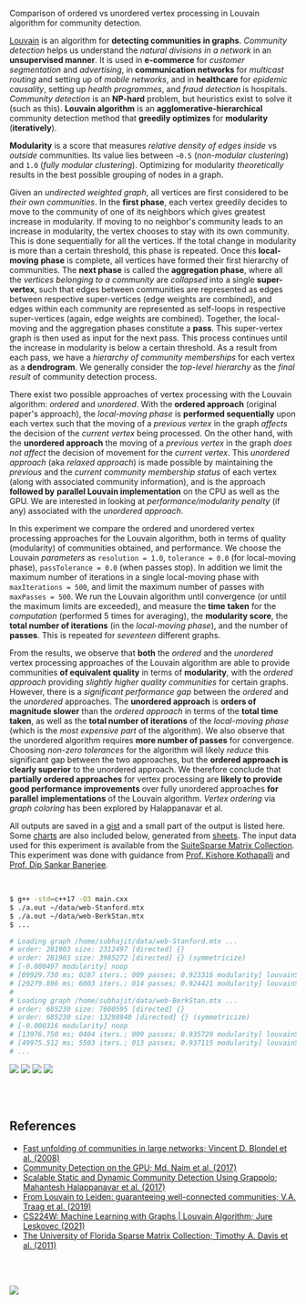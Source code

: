 Comparison of ordered vs unordered vertex processing in Louvain algorithm for
community detection.

[Louvain] is an algorithm for **detecting communities in graphs**. *Community*
  *detection* helps us understand the *natural divisions in a network* in an
**unsupervised manner**. It is used in **e-commerce** for *customer*
*segmentation* and *advertising*, in **communication networks** for *multicast*
*routing* and setting up of *mobile networks*, and in **healthcare** for
*epidemic causality*, setting up *health programmes*, and *fraud detection* is
hospitals. *Community detection* is an **NP-hard** problem, but heuristics exist
to solve it (such as this). **Louvain algorithm** is an **agglomerative-hierarchical**
community detection method that **greedily optimizes** for **modularity**
(**iteratively**).

**Modularity** is a score that measures *relative density of edges inside* vs
*outside* communities. Its value lies between `−0.5` (*non-modular clustering*)
and `1.0` (*fully modular clustering*). Optimizing for modularity *theoretically*
results in the best possible grouping of nodes in a graph.

Given an *undirected weighted graph*, all vertices are first considered to be
*their own communities*. In the **first phase**, each vertex greedily decides to
move to the community of one of its neighbors which gives greatest increase in
modularity. If moving to no neighbor's community leads to an increase in
modularity, the vertex chooses to stay with its own community. This is done
sequentially for all the vertices. If the total change in modularity is more
than a certain threshold, this phase is repeated. Once this **local-moving**
**phase** is complete, all vertices have formed their first hierarchy of
communities. The **next phase** is called the **aggregation phase**, where all
the *vertices belonging to a community* are *collapsed* into a single
**super-vertex**, such that edges between communities are represented as edges
between respective super-vertices (edge weights are combined), and edges within
each community are represented as self-loops in respective super-vertices
(again, edge weights are combined). Together, the local-moving and the
aggregation phases constitute a **pass**. This super-vertex graph is then used
as input for the next pass. This process continues until the increase in
modularity is below a certain threshold. As a result from each pass, we have a
*hierarchy of community memberships* for each vertex as a **dendrogram**. We
generally consider the *top-level hierarchy* as the *final result* of community
detection process.

There exist two possible approaches of vertex processing with the Louvain
algorithm: *ordered* and *unordered*. With the **ordered approach** (original
paper's approach), the *local-moving phase* is **performed sequentially** upon
each vertex such that the moving of a *previous vertex* in the graph *affects*
the decision of the *current vertex* being processed. On the other hand, with
the **unordered approach** the moving of a *previous vertex* in the graph *does*
*not affect* the decision of movement for the *current vertex*. This *unordered*
*approach* (aka *relaxed approach*) is made possible by maintaining the
*previous* and the *current community membership status* of each vertex (along
with associated community information), and is the approach **followed by**
**parallel Louvain implementation** on the CPU as well as the GPU. We are
interested in looking at *performance/modularity penalty* (if any) associated
with the *unordered approach*.

In this experiment we compare the ordered and unordered vertex processing
approaches for the Louvain algorithm, both in terms of quality (modularity) of
communities obtained, and performance. We choose the Louvain *parameters* as
`resolution = 1.0`, `tolerance = 0.0` (for local-moving phase), `passTolerance = 0.0`
(when passes stop). In addition we limit the maximum number of iterations in
a single local-moving phase with `maxIterations = 500`, and limit the maximum
number of passes with `maxPasses = 500`. We run the Louvain algorithm until
convergence (or until the maximum limits are exceeded), and measure the **time**
**taken** for the *computation* (performed 5 times for averaging), the
**modularity score**, the **total number of iterations** (in the *local-moving*
*phase*), and the number of **passes**. This is repeated for *seventeen*
different graphs.

From the results, we observe that **both** the *ordered* and the *unordered*
vertex processing approaches of the Louvain algorithm are able to provide
communities **of equivalent quality** in terms of **modularity**, with the
*ordered approach* providing *slightly higher quality communities* for certain
graphs. However, there is a *significant performance gap* between the *ordered*
and the *unordered* approaches. The **unordered approach** is **orders of**
**magnitude slower** than the *ordered approach* in terms of the **total time**
**taken**, as well as the **total number of iterations** of the *local-moving*
*phase* (which is the *most expensive part* of the algorithm). We also observe
that the unordered algorithm requires **more number of passes** for convergence.
Choosing *non-zero tolerances* for the algorithm will likely *reduce* this
significant gap between the two approaches, but the **ordered approach is**
**clearly superior** to the unordered approach. We therefore conclude that
**partially ordered approaches** for vertex processing are **likely to provide**
**good performance improvements** over fully unordered approaches **for parallel**
**implementations** of the Louvain algorithm. *Vertex ordering* via *graph*
*coloring* has been explored by Halappanavar et al.

All outputs are saved in a [gist] and a small part of the output is listed here.
Some [charts] are also included below, generated from [sheets]. The input data
used for this experiment is available from the [SuiteSparse Matrix Collection].
This experiment was done with guidance from [Prof. Kishore Kothapalli] and
[Prof. Dip Sankar Banerjee].

<br>

```bash
$ g++ -std=c++17 -O3 main.cxx
$ ./a.out ~/data/web-Stanford.mtx
$ ./a.out ~/data/web-BerkStan.mtx
$ ...

# Loading graph /home/subhajit/data/web-Stanford.mtx ...
# order: 281903 size: 2312497 [directed] {}
# order: 281903 size: 3985272 [directed] {} (symmetricize)
# [-0.000497 modularity] noop
# [09929.730 ms; 0287 iters.; 009 passes; 0.923316 modularity] louvainSeqOrdered
# [29279.896 ms; 6003 iters.; 014 passes; 0.924421 modularity] louvainSeqUnordered
#
# Loading graph /home/subhajit/data/web-BerkStan.mtx ...
# order: 685230 size: 7600595 [directed] {}
# order: 685230 size: 13298940 [directed] {} (symmetricize)
# [-0.000316 modularity] noop
# [13976.750 ms; 0404 iters.; 009 passes; 0.935729 modularity] louvainSeqOrdered
# [49975.512 ms; 5503 iters.; 013 passes; 0.937115 modularity] louvainSeqUnordered
# ...
```

[![](https://i.imgur.com/17Y4dSG.png)][sheetp]
[![](https://i.imgur.com/8Gr6Jxg.png)][sheetp]
[![](https://i.imgur.com/8GJl7pp.png)][sheetp]
[![](https://i.imgur.com/IRlfApi.png)][sheetp]

<br>
<br>


## References

- [Fast unfolding of communities in large networks; Vincent D. Blondel et al. (2008)](https://arxiv.org/abs/0803.0476)
- [Community Detection on the GPU; Md. Naim et al. (2017)](https://arxiv.org/abs/1305.2006)
- [Scalable Static and Dynamic Community Detection Using Grappolo; Mahantesh Halappanavar et al. (2017)](https://ieeexplore.ieee.org/document/8091047)
- [From Louvain to Leiden: guaranteeing well-connected communities; V.A. Traag et al. (2019)](https://www.nature.com/articles/s41598-019-41695-z)
- [CS224W: Machine Learning with Graphs | Louvain Algorithm; Jure Leskovec (2021)](https://www.youtube.com/watch?v=0zuiLBOIcsw)
- [The University of Florida Sparse Matrix Collection; Timothy A. Davis et al. (2011)](https://doi.org/10.1145/2049662.2049663)

<br>
<br>

[![](https://i.imgur.com/CSFI99v.jpg)](https://www.youtube.com/watch?v=soFR3Uf6Aoo)<br>


[Prof. Dip Sankar Banerjee]: https://sites.google.com/site/dipsankarban/
[Prof. Kishore Kothapalli]: https://faculty.iiit.ac.in/~kkishore/
[SuiteSparse Matrix Collection]: https://sparse.tamu.edu
[Louvain]: https://en.wikipedia.org/wiki/Louvain_method
[gist]: https://gist.github.com/wolfram77/20646e8a76711fdac463eabc92a306ff
[charts]: https://imgur.com/a/DJVI4SV
[sheets]: https://docs.google.com/spreadsheets/d/1s9d2NGOrQT9_0uixIBKoTSSlERcr2PTVxJlhaWZ0st4/edit?usp=sharing
[sheetp]: https://docs.google.com/spreadsheets/d/e/2PACX-1vQ9L0XHRdEJpkWvWpWCxPr8M7CajTfSIXS_Q2-NAVpGYR-Rr83QDu3ZON88Y32yVGCF1iwo14RniOsm/pubhtml
